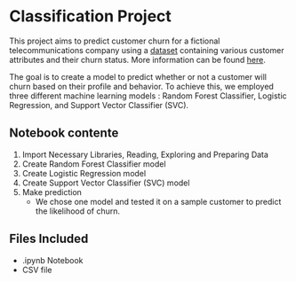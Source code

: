 # Classification Project

This project aims to predict customer churn for a fictional telecommunications company using a [dataset](churn.xlsx)  containing various customer attributes and their churn status. 
More information can be found [here](https://community.ibm.com/community/user/businessanalytics/blogs/steven-macko/2019/07/11/telco-customer-churn-1113).

The goal is to create a model to predict whether or not a customer will churn based on their profile and behavior.
To achieve this, we employed three different machine learning models : Random Forest Classifier, Logistic Regression, and Support Vector Classifier (SVC). 


## Notebook contente

1. Import Necessary Libraries, Reading, Exploring and Preparing Data
2. Create Random Forest Classifier model
3. Create Logistic Regression model
4. Create Support Vector Classifier (SVC) model
5. Make prediction
   - We chose one model and tested it on a sample customer to predict the likelihood of churn.




## Files Included
  - .ipynb Notebook
  - CSV file
